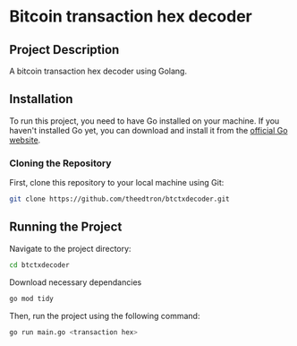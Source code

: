 # Bitcoin transaction hex decoder

## Project Description

A bitcoin transaction hex decoder using Golang.

## Installation

To run this project, you need to have Go installed on your machine. If you haven't installed Go yet, you can download and install it from 
the [official Go website](https://golang.org/doc/install).

### Cloning the Repository

First, clone this repository to your local machine using Git:

```bash
git clone https://github.com/theedtron/btctxdecoder.git
```

## Running the Project

Navigate to the project directory:

```bash
cd btctxdecoder
```
Download necessary dependancies

```bash
go mod tidy
```

Then, run the project using the following command:

```bash
go run main.go <transaction hex>
```
